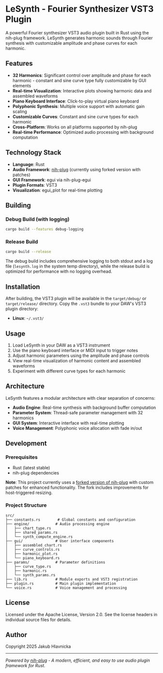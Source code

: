 # LeSynth - Fourier Synthesizer VST3 Plugin

A powerful Fourier synthesizer VST3 audio plugin built in Rust using the nih-plug framework. LeSynth generates harmonic sounds through Fourier synthesis with customizable amplitude and phase curves for each harmonic.

## Features

- **32 Harmonics**: Significant control over amplitude and phase for each harmonic - constant and sine curve type fully customizable by GUI elements 
- **Real-time Visualization**: Interactive plots showing harmonic data and assembled waveforms
- **Piano Keyboard Interface**: Click-to-play virtual piano keyboard
- **Polyphonic Synthesis**: Multiple voice support with automatic gain scaling
- **Customizable Curves**: Constant and sine curve types for each harmonic
- **Cross-Platform**: Works on all platforms supported by nih-plug
- **Real-time Performance**: Optimized audio processing with background computation

## Technology Stack

- **Language**: Rust
- **Audio Framework**: [nih-plug](https://github.com/robbert-vdh/nih-plug) (currently using forked version with patches)
- **GUI Framework**: egui via nih-plug-egui
- **Plugin Formats**: VST3
- **Visualization**: egui_plot for real-time plotting

## Building

### Debug Build (with logging)
```bash
cargo build --features debug-logging
```

### Release Build
```bash
cargo build --release
```

The debug build includes comprehensive logging to both stdout and a log file (`lesynth.log` in the system temp directory), while the release build is optimized for performance with no logging overhead.

## Installation

After building, the VST3 plugin will be available in the `target/debug/` or `target/release/` directory. Copy the `.vst3` bundle to your DAW's VST3 plugin directory:

- **Linux**: `~/.vst3/`

## Usage

1. Load LeSynth in your DAW as a VST3 instrument
2. Use the piano keyboard interface or MIDI input to trigger notes
3. Adjust harmonic parameters using the amplitude and phase controls
4. View real-time visualization of harmonic content and assembled waveforms
5. Experiment with different curve types for each harmonic

## Architecture

LeSynth features a modular architecture with clear separation of concerns:

- **Audio Engine**: Real-time synthesis with background buffer computation
- **Parameter System**: Thread-safe parameter management with 32 harmonics
- **GUI System**: Interactive interface with real-time plotting
- **Voice Management**: Polyphonic voice allocation with fade in/out

## Development

### Prerequisites
- Rust (latest stable)
- nih-plug dependencies

**Note**: This project currently uses a [forked version of nih-plug](https://github.com/hlavnjak/nih-plug/) with custom patches for enhanced functionality. The fork includes improvements for host-triggered resizing. 
### Project Structure
```
src/
├── constants.rs        # Global constants and configuration
├── engine/            # Audio processing engine
│   ├── chart_type.rs
│   ├── shared_params.rs
│   └── synth_compute_engine.rs
├── gui/               # User interface components
│   ├── assembled_chart.rs
│   ├── curve_controls.rs
│   ├── harmonic_plot.rs
│   └── piano_keyboard.rs
├── params/            # Parameter definitions
│   ├── curve_type.rs
│   ├── harmonic.rs
│   └── synth_params.rs
├── lib.rs             # Module exports and VST3 registration
├── plugin.rs          # Main plugin implementation
└── voice.rs           # Voice management and processing
```

## License

Licensed under the Apache License, Version 2.0. See the license headers in individual source files for details.

## Author

Copyright 2025 Jakub Hlavnicka

---

*Powered by [nih-plug](https://github.com/robbert-vdh/nih-plug) - A modern, efficient, and easy to use audio plugin framework for Rust.*
